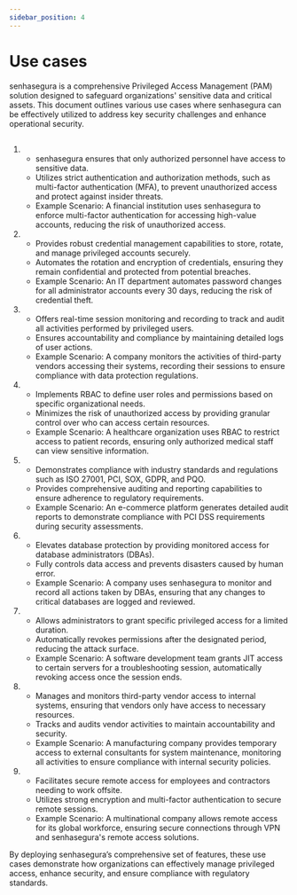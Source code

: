 ```yaml
---
sidebar_position: 4
---
```


# Use cases
senhasegura is a comprehensive Privileged Access Management (PAM) solution designed to safeguard organizations' sensitive data and critical assets. This document outlines various use cases where senhasegura can be effectively utilized to address key security challenges and enhance operational security.

## 

1. 
    - senhasegura ensures that only authorized personnel have access to sensitive data.
    - Utilizes strict authentication and authorization methods, such as multi-factor authentication (MFA), to prevent unauthorized access and protect against insider threats.
    - Example Scenario: A financial institution uses senhasegura to enforce multi-factor authentication for accessing high-value accounts, reducing the risk of unauthorized access.
2. 
    - Provides robust credential management capabilities to store, rotate, and manage privileged accounts securely.
    - Automates the rotation and encryption of credentials, ensuring they remain confidential and protected from potential breaches.
    - Example Scenario: An IT department automates password changes for all administrator accounts every 30 days, reducing the risk of credential theft.
3. 
    - Offers real-time session monitoring and recording to track and audit all activities performed by privileged users.
    - Ensures accountability and compliance by maintaining detailed logs of user actions.
    - Example Scenario: A company monitors the activities of third-party vendors accessing their systems, recording their sessions to ensure compliance with data protection regulations.
4. 
    - Implements RBAC to define user roles and permissions based on specific organizational needs.
    - Minimizes the risk of unauthorized access by providing granular control over who can access certain resources.
    - Example Scenario: A healthcare organization uses RBAC to restrict access to patient records, ensuring only authorized medical staff can view sensitive information.
5. 
    - Demonstrates compliance with industry standards and regulations such as ISO 27001, PCI, SOX, GDPR, and PQO.
    - Provides comprehensive auditing and reporting capabilities to ensure adherence to regulatory requirements.
    - Example Scenario: An e-commerce platform generates detailed audit reports to demonstrate compliance with PCI DSS requirements during security assessments.
6. 
    - Elevates database protection by providing monitored access for database administrators (DBAs).
    - Fully controls data access and prevents disasters caused by human error.
    - Example Scenario: A company uses senhasegura to monitor and record all actions taken by DBAs, ensuring that any changes to critical databases are logged and reviewed.
7. 
    - Allows administrators to grant specific privileged access for a limited duration.
    - Automatically revokes permissions after the designated period, reducing the attack surface.
    - Example Scenario: A software development team grants JIT access to certain servers for a troubleshooting session, automatically revoking access once the session ends.
8. 
    - Manages and monitors third-party vendor access to internal systems, ensuring that vendors only have access to necessary resources.
    - Tracks and audits vendor activities to maintain accountability and security.
    - Example Scenario: A manufacturing company provides temporary access to external consultants for system maintenance, monitoring all activities to ensure compliance with internal security policies.
9. 
    - Facilitates secure remote access for employees and contractors needing to work offsite.
    - Utilizes strong encryption and multi-factor authentication to secure remote sessions.
    - Example Scenario: A multinational company allows remote access for its global workforce, ensuring secure connections through VPN and senhasegura's remote access solutions.

By deploying senhasegura’s comprehensive set of features, these use cases demonstrate how organizations can effectively manage privileged access, enhance security, and ensure compliance with regulatory standards.